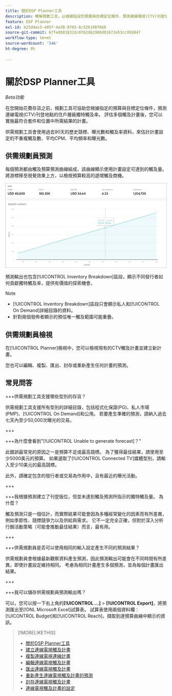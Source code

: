 ```yaml
---
title: 關於DSP Planner工具
description: 瞭解規劃工具，以根據指定的預算與目標定位條件，預測連線電視(CTV)刊登位置的獨特觸及率。
feature: DSP Planner
exl-id: b25d4ac5-e85f-4a38-8765-6c5261987668
source-git-commit: 67fe8581832dc0762d62908d01672e53cc95b847
workflow-type: tm+mt
source-wordcount: '546'
ht-degree: 0%

---
```


# 關於DSP Planner工具

<!-- rename all titles/descriptions from "CTV reach planner" to "campaign reach planner" -->

*Beta功能*

在您開始花費存貨之前，規劃工具可協助您根據指定的預算與目標定位條件，預測連線電視(CTV)刊登地點的住戶層級獨特觸及率。 評估多個觸及計畫後，您可以實施最符合套件和位置中所需結果的計畫。

供需規劃工具會使用過去90天的歷史競標、曝光數和觸及率資料，來估計計畫設定的不重複觸及數、平均CPM、平均頻率和曝光數。

## 供需規劃員預測

每個預測都由觸及預算預測曲線組成，該曲線顯示使用計畫設定可達到的觸及量。 將游標移至視覺效果上方，以檢視預算較高的遞增觸及商機。

![供需規劃員預測](/help/dsp/assets/planner-forecast.png "供需規劃員預測")

預測輸出也包含[!UICONTROL Inventory Breakdown]區段，顯示不同發行者如何貢獻獨特觸及率，提供有價值的探索機會。

>[!NOTE]
>
>* [!UICONTROL Inventory Breakdown]區段只會顯示私人和[!UICONTROL On Demand]詳細目錄的資料。
>* 針對兩個發佈者顯示的預估唯一觸及範圍可能重疊。

## 供需規劃員檢視

在[!UICONTROL Planner]檢視中，您可以檢視現有的CTV觸及計畫並建立新計畫。

您也可以編輯、複製、匯出、封存或重新產生任何計畫的預測。

## 常見問答

+++供需規劃工具支援哪些型別的存貨？

供需規劃工具支援所有型別的詳細目錄，包括程式化保證(PG)、私人市場(PMP)、[!UICONTROL On Demand]和公用。 若要產生準確的預測，請納入過去七天內至少50,000次曝光的交易。

+++

+++為什麼會看到&quot;[!UICONTROL Unable to generate forecast]？&quot;

此錯誤最常見的原因之一是預算不足或最高競標。 為了獲得最佳結果，請使用至少5000美元的預算。 如果選取了[!UICONTROL Connected TV]媒體型別，請輸入至少10美元的最高競標。

此外，請確定包含的發行者或交易為作用中，且有最近的曝光活動。

+++

+++我根據預測建立了刊登版位，但並未達到觸及預測所指示的獨特觸及量。 為什麼？

觸及預測只是一個估計，而實際結果可能會因為多種經常變化的因素而有所差異，例如季節性、競標競爭力以及供給與需求。 它不一定完全正確，但對於深入分析行銷活動策略（可能會推動最佳結果）而言，最有用。

+++

+++供需規劃員是否可以使用相同的輸入設定產生不同的預測結果？

供需規劃員會根據最新觀察資料產生預測，因此預測輸出可能會在不同時間有所差異，即使計畫設定維持相同。 考慮為相同計畫產生多個預測，並為每個計畫匯出結果。

+++

+++我可以儲存供需規劃員預測輸出嗎？

可以，您可以按一下右上角的&#x200B;**[!UICONTROL ...]** > **[!UICONTROL Export]**，將預測匯出至[!DNL Microsoft Excel]試算表。 試算表使用兩個資料欄： [!UICONTROL Budget]和[!UICONTROL Reach]，擷取到達預算曲線中顯示的資訊。

>[!MORELIKETHIS]
>
>* [關於DSP Planner工具](planner-about.md)
>* [建立連線電視觸及計畫](planner-create.md)
>* [複製連線電視連線計畫](planner-duplicate.md)
>* [編輯連線電視觸及計畫](planner-edit.md)
>* [匯出連線電視觸及計畫](planner-export.md)
>* [重新產生連線電視觸及計畫的預測](planner-forecast.md)
>* [封存連線電視觸及計畫](planner-archive.md)
>* [連線電視觸及計畫的設定](planner-settings.md)

